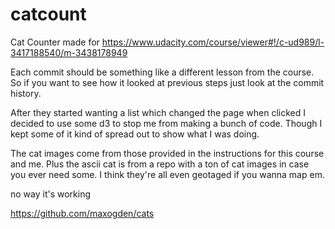 # catcount

Cat Counter made for https://www.udacity.com/course/viewer#!/c-ud989/l-3417188540/m-3438178949


Each commit should be something like a different lesson from the course.  So if you want to see how it
looked at previous steps just look at the commit history.

After they started wanting a list which changed the page when clicked I decided to
use some d3 to stop me from making a bunch of code.  Though I kept some of it kind of spread out
to show what I was doing.


The cat images come from those provided in the instructions for this course and me.
Plus the ascii cat is from a repo with a ton of cat images in case you ever need some.
I think they're all even geotaged if you wanna map em.

no way it's working

https://github.com/maxogden/cats
